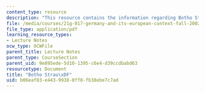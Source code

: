 ```yaml
---
content_type: resource
description: "This resource contains the information regarding Botho Strau\xDF."
file: /media/courses/21g-017-germany-and-its-european-context-fall-2002/b06eaf83e44399380ff8fb38ebe7c7ad_MIT21G_017F02_lec_9_1.pdf
file_type: application/pdf
learning_resource_types:
- Lecture Notes
ocw_type: OCWFile
parent_title: Lecture Notes
parent_type: CourseSection
parent_uid: 9e895ede-5d10-1395-c6e4-d39ccdbabd63
resourcetype: Document
title: "Botho Strau\xDF"
uid: b06eaf83-e443-9938-0ff8-fb38ebe7c7ad
---
```

